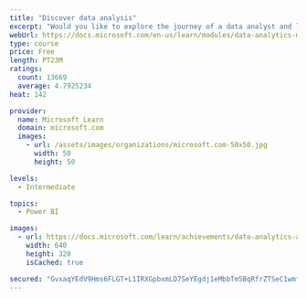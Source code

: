 ```yaml
---
title: "Discover data analysis"
excerpt: "Would you like to explore the journey of a data analyst and learn how a data analyst tells a story with data? In this module, you will explore the different roles in data and learn the different tasks of a data analyst."
webUrl: https://docs.microsoft.com/en-us/learn/modules/data-analytics-microsoft/
type: course
price: Free
length: PT23M
ratings:
  count: 13669
  average: 4.7925234
heat: 142

provider:
  name: Microsoft Learn
  domain: microsoft.com
  images:
    - url: /assets/images/organizations/microsoft.com-50x50.jpg
      width: 50
      height: 50

levels:
  - Intermediate

topics:
  - Power BI

images:
  - url: https://docs.microsoft.com/learn/achievements/data-analytics-and-microsoft-social.png
    width: 640
    height: 320
    isCached: true

secured: "GvxaqYEdV9Hms6FLGT+L1IRXGpbxmLD7SeYEgdj1eMbbTm5BqRfrZTSeC1wmfLCBzalaWN0zGPxdappX5hO6hqhvPDen3/W186SxH6O2AfpbBXXxd/I9HeCBqZ+RqeIo2EiPvyC2244RV2/c/dlQ5UsqY3zuJ5t1MwhBXqaER0WPbVbWLQ7yGRmdvHaekVBdCKnAs2b47prxiHNbkth37dVmP8IeR2hhF/P+kb2GjW5jepzmR2tRhaZ5f345+/652N4AVVcfENapHlDvxikr/LPqtkdy3FFoWBIOs/MRiKIsRwCtjKgjEu2mlsgx0kLNewyyXL8hFamL7++bXerHXNQ3KBegKznLmy0l6qm1JQaFUn4T4RdbdNhwKktUVqfkHeeq3IP9VRGG0sGWo/Pq60GLhSNtj+EyMtLiKH5wE/cPnQjv15iEJ35zNA295H1c;64Kd50FNHrnhhmGTKKdozg=="
---
```


